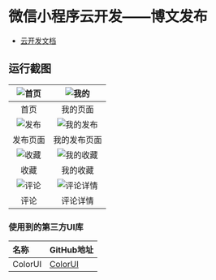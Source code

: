 # 微信小程序云开发——博文发布

- [云开发文档](https://developers.weixin.qq.com/miniprogram/dev/wxcloud/basis/getting-started.html)

## 运行截图

| ![首页](https://github.com/joudev/miniprogram-blog/blob/master/screenshots/Snipaste_2019-09-27_01-30-07.png) | ![我的](https://github.com/joudev/miniprogram-blog/blob/master/screenshots/Snipaste_2019-09-27_01-25-16.png) |
| :----------------------------------------------------------: | :----------------------------------------------------------: |
|                             首页                             |                           我的页面                           |
| ![发布](https://github.com/joudev/miniprogram-blog/blob/master/screenshots/Snipaste_2019-09-27_01-27-29.png) | ![我的发布](https://github.com/joudev/miniprogram-blog/blob/master/screenshots/Snipaste_2019-09-27_01-27-47.png) |
|                           发布页面                           |                         我的发布页面                         |
| ![收藏](https://github.com/joudev/miniprogram-blog/blob/master/screenshots/Snipaste_2019-09-27_01-37-34.png) | ![我的收藏](https://github.com/joudev/miniprogram-blog/blob/master/screenshots/Snipaste_2019-09-27_01-37-41.png) |
|                             收藏                             |                           我的收藏                           |
| ![评论](https://github.com/joudev/miniprogram-blog/blob/master/screenshots/Snipaste_2019-09-27_01-30-52.png) | ![评论详情](https://github.com/joudev/miniprogram-blog/blob/master/screenshots/Snipaste_2019-09-27_01-33-56.png) |
|                             评论                             |                           评论详情                           |

### 使用到的第三方UI库


| 名称    | GitHub地址                                     |
| :------ | :--------------------------------------------- |
| ColorUI | [ColorUI](https://github.com/weilanwl/ColorUI) |

